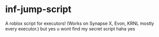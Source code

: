 # inf-jump-script
A roblox script for executors! (Works on Synapse X, Evon, KRNL mostly every executor.)
but yes u wont find my secret script haha yes
